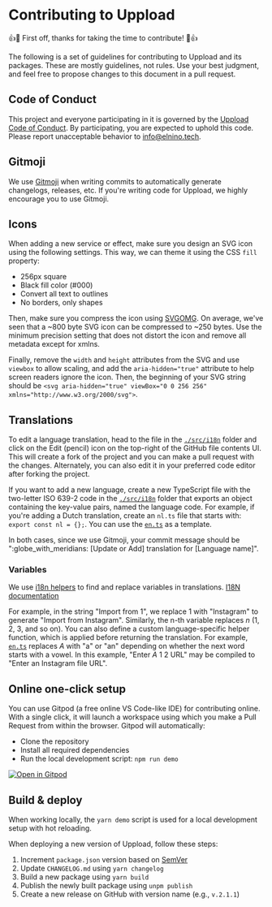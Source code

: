 # Contributing to Uppload

👍🎉 First off, thanks for taking the time to contribute! 🎉👍

The following is a set of guidelines for contributing to Uppload and its packages. These are mostly guidelines, not rules. Use your best judgment, and feel free to propose changes to this document in a pull request.

## Code of Conduct

This project and everyone participating in it is governed by the [Uppload Code of Conduct](https://github.com/elninotech/uppload/blob/master/CODE_OF_CONDUCT.md). By participating, you are expected to uphold this code. Please report unacceptable behavior to [info@elnino.tech](mailto:info@elnino.tech).

## Gitmoji

We use [Gitmoji](https://gitmoji.carloscuesta.me) when writing commits to automatically generate changelogs, releases, etc. If you're writing code for Uppload, we highly encourage you to use Gitmoji.

## Icons

When adding a new service or effect, make sure you design an SVG icon using the following settings. This way, we can theme it using the CSS `fill` property:

- 256px square
- Black fill color (#000)
- Convert all text to outlines
- No borders, only shapes

Then, make sure you compress the icon using [SVGOMG](https://jakearchibald.github.io/svgomg/). On average, we've seen that a ~800 byte SVG icon can be compressed to ~250 bytes. Use the minimum precision setting that does not distort the icon and remove all metadata except for xmlns.

Finally, remove the `width` and `height` attributes from the SVG and use `viewbox` to allow scaling, and add the `aria-hidden="true"` attribute to help screen readers ignore the icon. Then, the beginning of your SVG string should be `<svg aria-hidden="true" viewBox="0 0 256 256" xmlns="http://www.w3.org/2000/svg">`.

## Translations

To edit a language translation, head to the file in the [`./src/i18n`](https://github.com/elninotech/uppload/tree/master/src/i18n) folder and click on the Edit (pencil) icon on the top-right of the GitHub file contents UI. This will create a fork of the project and you can make a pull request with the changes. Alternately, you can also edit it in your preferred code editor after forking the project.

If you want to add a new language, create a new TypeScript file with the two-letter ISO 639-2 code in the [`./src/i18n`](https://github.com/elninotech/uppload/tree/master/src/i18n) folder that exports an object containing the key-value pairs, named the language code. For example, if you're adding a Dutch translation, create an `nl.ts` file that starts with: `export const nl = {};`. You can use the [`en.ts`](https://github.com/elninotech/uppload/blob/master/src/i18n/en.ts) as a template.

In both cases, since we use Gitmoji, your commit message should be "\:globe_with_meridians: \[Update or Add] translation for \[Language name]".

### Variables

We use [i18n helpers](https://github.com/elninotech/uppload/blob/master/src/helpers/i18n.ts) to find and replace variables in translations. [I18N documentation](https://uppload.js.org/i18n)

For example, in the string "Import from $1$", we replace $1$ with "Instagram" to generate "Import from Instagram". Similarly, the n-th variable replaces $n$ ($1$, $2$, $3$, and so on). You can also define a custom language-specific helper function, which is applied before returning the translation. For example, [`en.ts`](https://github.com/elninotech/uppload/blob/master/src/i18n/en.ts) replaces $A$ with "a" or "an" depending on whether the next word starts with a vowel. In this example, "Enter $A$ $1$ $2$ URL" may be compiled to "Enter an Instagram file URL".

## Online one-click setup

You can use Gitpod (a free online VS Code-like IDE) for contributing online. With a single click, it will launch a workspace using which you make a Pull Request from within the browser. Gitpod will automatically:

- Clone the repository
- Install all required dependencies
- Run the local development script: `npm run demo`

[![Open in Gitpod](https://gitpod.io/button/open-in-gitpod.svg)](https://gitpod.io/from-referrer/)

## Build & deploy

When working locally, the `yarn demo` script is used for a local development setup with hot reloading.

When deploying a new version of Uppload, follow these steps:

1. Increment `package.json` version based on [SemVer](https://semver.org/)
2. Update `CHANGELOG.md` using `yarn changelog`
3. Build a new package using `yarn build`
4. Publish the newly built package using `unpm publish`
5. Create a new release on GitHub with version name (e.g., `v.2.1.1`)
